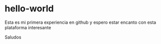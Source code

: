 # hello-world

Esta es mi primera experiencia en github y espero estar encanto con esta plataforma interesante

Saludos
